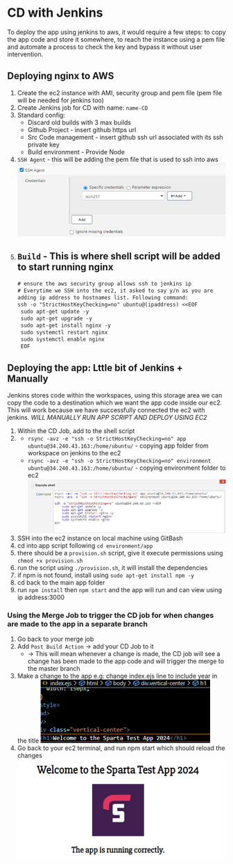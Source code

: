 # CD with Jenkins
To deploy the app using jenkins to aws, it would require a few steps: to copy the app code and store it somewhere, to reach the instance using a pem file and automate a process to check the key and bypass it without user intervention.

## Deploying nginx to AWS
1. Create the ec2 instance with AMI, security group and pem file (pem file will be needed for jenkins too)
2. Create Jenkins job for CD with name: `name-CD`
3. Standard config: 
   - Discard old builds with 3 max builds
   - Github Project - insert github https url
   - Src Code management - insert github ssh url associated with its ssh private key
   - Build environment - Provide Node
4. `SSH Agent` - this will be adding the pem file that is used to ssh into aws
   ![Alt text](Images/ssh-agent.png)
5. `Build` - This is where shell script will be added to start running nginx 
   - 
   ```
   # ensure the aws security group allows ssh to jenkins ip
   # Everytime we SSH into the ec2, it asked to say y/n as you are adding ip address to hostnames list. Following command:
   ssh -o "StrictHostKeyChecking=no" ubuntu@(ipaddress) <<EOF
	sudo apt-get update -y
    sudo apt-get upgrade -y
    sudo apt-get install nginx -y
    sudo systemctl restart nginx
    sudo systemctl enable nginx
    EOF
   ```

## Deploying the app: Lttle bit of Jenkins + Manually
Jenkins stores code within the workspaces, using this storage area we can copy the code to a destination which we want the app code inside our ec2. This will work because we have successfully connected the ec2 with jenkins. *WILL MANUALLY RUN APP SCRIPT AND DEPLOY USING EC2*
1. Within the CD Job, add to the shell script
2. - `rsync -avz -e "ssh -o StrictHostKeyChecking=no" app ubuntu@34.240.43.163:/home/ubuntu/` - copying app folder from workspace on jenkins to the ec2
   - `rsync -avz -e "ssh -o StrictHostKeyChecking=no" environment ubuntu@34.240.43.163:/home/ubuntu/` - copying environment folder to ec2
  ![Alt text](Images/rsync.png)
3. SSH into the ec2 instance on local machine using GitBash
4. cd into app script following `cd environment/app`
5. there should be a `provision.sh` script, give it execute permissions using `chmod +x provision.sh`
6. run the script using `./provision.sh`, it will install the dependencies
7. if npm is not found, install using `sudo apt-get install npm -y`
8. cd back to the main app folder
9. run `npm install` then `npm start` and the app will run and can view using ip address:3000

### Using the Merge Job to trigger the CD job for when changes are made to the app in a separate branch 
1. Go back to your merge job
2. Add `Post Build Action` -> add your CD Job to it
   - -> This will mean whenever a change is made, the CD job will see a change has been made to the app code and will trigger the merge to the master branch
3. Make a change to the app e.g: change index.ejs line to include year in the title
![Alt text](Images/2024-app-change.png)
4. Go back to your ec2 terminal, and run npm start which should reload the changes
![Alt text](Images/sparta-new-2024.png)
